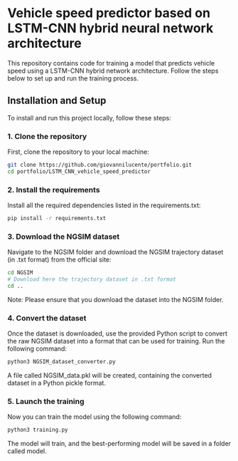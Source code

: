 # Vehicle speed predictor based on LSTM-CNN hybrid neural network architecture

This repository contains code for training a model that predicts vehicle speed using a LSTM-CNN hybrid network architecture. Follow the steps below to set up and run the training process.

## Installation and Setup

To install and run this project locally, follow these steps:

### 1. Clone the repository
First, clone the repository to your local machine:
```bash
git clone https://github.com/giovannilucente/portfolio.git
cd portfolio/LSTM_CNN_vehicle_speed_predictor
```
### 2. Install the requirements
Install all the required dependencies listed in the requirements.txt:
```bash
pip install -r requirements.txt
```

### 3. Download the NGSIM dataset
Navigate to the NGSIM folder and download the NGSIM trajectory dataset (in .txt format) from the official site:
```bash
cd NGSIM
# Download here the trajectory dataset in .txt format
cd ..
```
Note: Please ensure that you download the dataset into the NGSIM folder.

### 4. Convert the dataset
Once the dataset is downloaded, use the provided Python script to convert the raw NGSIM dataset into a format that can be used for training. Run the following command:
```bash
python3 NGSIM_dataset_converter.py
```
A file called NGSIM_data.pkl will be created, containing the converted dataset in a Python pickle format.

### 5. Launch the training
Now you can train the model using the following command:
```bash
python3 training.py
```
The model will train, and the best-performing model will be saved in a folder called model.
